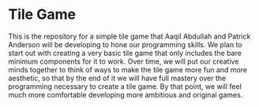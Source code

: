 # Tile Game
This is the repository for a simple tile game that Aaqil Abdullah and Patrick Anderson will be developing to hone our programming skills. We plan to start out with creating a very basic tile game that only includes the bare minimum components for it to work. Over time, we will put our creative minds together to think of ways to make the tile game more fun and more aesthetic, so that by the end of it we will have full mastery over the programming necessary to create a tile game. By that point, we will feel much more comfortable developing more ambitious and original games.
